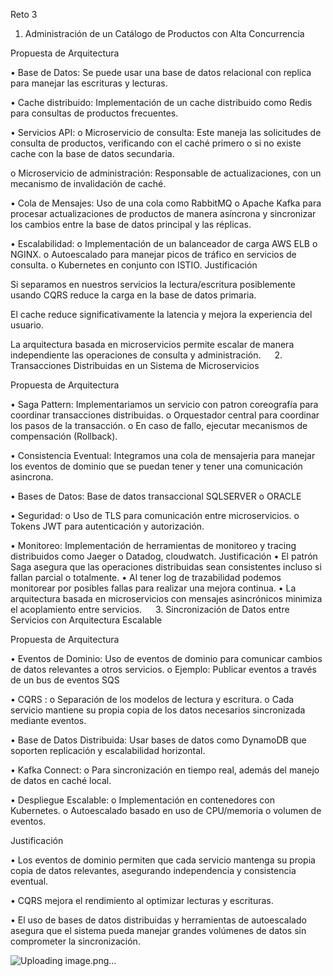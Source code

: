 Reto 3

1. Administración de un Catálogo de Productos con Alta Concurrencia

Propuesta de Arquitectura

 

•	Base de Datos: Se puede usar una base de datos relacional con replica para manejar las escrituras y lecturas.

•	Cache distribuido: Implementación de un cache distribuido como Redis para consultas de productos frecuentes.


•	Servicios API:
o	Microservicio de consulta: Este maneja las solicitudes de consulta de productos, verificando con el caché primero o si no existe cache con la base de datos secundaria.

o	Microservicio de administración: Responsable de actualizaciones, con un mecanismo de invalidación de caché.


•	Cola de Mensajes: Uso de una cola como RabbitMQ o Apache Kafka para procesar actualizaciones de productos de manera asíncrona y sincronizar los cambios entre la base de datos principal y las réplicas.

•	Escalabilidad:
o	Implementación de un balanceador de carga AWS ELB o NGINX.
o	Autoescalado para manejar picos de tráfico en servicios de consulta.
o	Kubernetes en conjunto con ISTIO.
Justificación

Si separamos en nuestros servicios la lectura/escritura posiblemente usando CQRS reduce la carga en la base de datos primaria.

El cache reduce significativamente la latencia y mejora la experiencia del usuario.

La arquitectura basada en microservicios permite escalar de manera independiente las operaciones de consulta y administración.
 
2. Transacciones Distribuidas en un Sistema de Microservicios

Propuesta de Arquitectura

 

•	Saga Pattern: Implementariamos un servicio con patron coreografía para coordinar transacciones distribuidas.
o	Orquestador central para coordinar los pasos de la transacción.
o	En caso de fallo, ejecutar mecanismos de compensación (Rollback).

•	Consistencia Eventual: Integramos una cola de mensajeria para manejar los eventos de dominio que se puedan tener y tener una comunicación asincrona.

•	Bases de Datos: Base de datos transaccional SQLSERVER o ORACLE

•	Seguridad:
o	Uso de TLS para comunicación entre microservicios.
o	Tokens JWT para autenticación y autorización.

•	Monitoreo: Implementación de herramientas de monitoreo y tracing distribuidos como Jaeger o Datadog, cloudwatch.
Justificación
•	El patrón Saga asegura que las operaciones distribuidas sean consistentes incluso si fallan parcial o totalmente.
•	Al tener log de trazabilidad podemos monitorear por posibles fallas para realizar una mejora continua.
•	La arquitectura basada en microservicios con mensajes asincrónicos minimiza el acoplamiento entre servicios.
 
3. Sincronización de Datos entre Servicios con Arquitectura Escalable

Propuesta de Arquitectura

 

•	Eventos de Dominio: Uso de eventos de dominio para comunicar cambios de datos relevantes a otros servicios.
o	Ejemplo: Publicar eventos a través de un bus de eventos SQS

•	CQRS :
o	Separación de los modelos de lectura y escritura.
o	Cada servicio mantiene su propia copia de los datos necesarios sincronizada mediante eventos.

•	Base de Datos Distribuida: Usar bases de datos como DynamoDB que soporten replicación y escalabilidad horizontal.

•	Kafka Connect:
o	Para sincronización en tiempo real, además del manejo de datos en caché local.

•	Despliegue Escalable:
o	Implementación en contenedores con Kubernetes.
o	Autoescalado basado en uso de CPU/memoria o volumen de eventos.

Justificación

•	Los eventos de dominio permiten que cada servicio mantenga su propia copia de datos relevantes, asegurando independencia y consistencia eventual.

•	CQRS mejora el rendimiento al optimizar lecturas y escrituras.

•	El uso de bases de datos distribuidas y herramientas de autoescalado asegura que el sistema pueda manejar grandes volúmenes de datos sin comprometer la sincronización.

![Uploading image.png…]()
